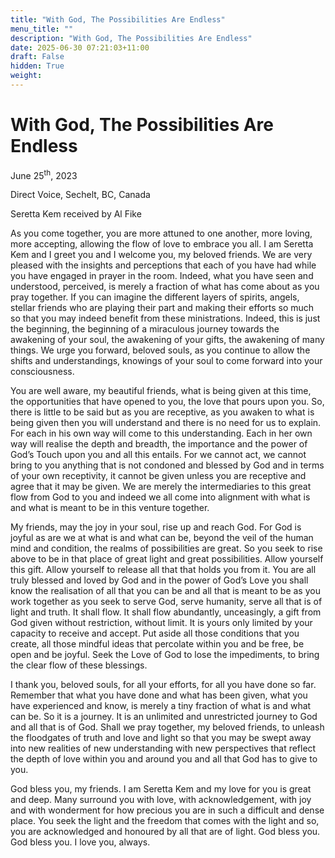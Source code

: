 ```yaml
---
title: "With God, The Possibilities Are Endless"
menu_title: ""
description: "With God, The Possibilities Are Endless"
date: 2025-06-30 07:21:03+11:00
draft: False
hidden: True
weight:
---
```

# With God, The Possibilities Are Endless

June 25<sup>th</sup>, 2023

Direct Voice, Sechelt, BC, Canada

Seretta Kem received by Al Fike

As you come together, you are more attuned to one another, more loving, more accepting, allowing the flow of love to embrace you all. I am Seretta Kem and I greet you and I welcome you, my beloved friends. We are very pleased with the insights and perceptions that each of you have had while you have engaged in prayer in the room. Indeed, what you have seen and understood, perceived, is merely a fraction of what has come about as you pray together. If you can imagine the different layers of spirits, angels, stellar friends who are playing their part and making their efforts so much so that you may indeed benefit from these ministrations. Indeed, this is just the beginning, the beginning of a miraculous journey towards the awakening of your soul, the awakening of your gifts, the awakening of many things. We urge you forward, beloved souls, as you continue to allow the shifts and understandings, knowings of your soul to come forward into your consciousness.

You are well aware, my beautiful friends, what is being given at this time, the opportunities that have opened to you, the love that pours upon you. So, there is little to be said but as you are receptive, as you awaken to what is being given then you will understand and there is no need for us to explain. For each in his own way will come to this understanding. Each in her own way will realise the depth and breadth, the importance and the power of God’s Touch upon you and all this entails. For we cannot act, we cannot bring to you anything that is not condoned and blessed by God and in terms of your own receptivity, it cannot be given unless you are receptive and agree that it may be given. We are merely the intermediaries to this great flow from God to you and indeed we all come into alignment with what is and what is meant to be in this venture together.

My friends, may the joy in your soul, rise up and reach God. For God is joyful as are we at what is and what can be, beyond the veil of the human mind and condition, the realms of possibilities are great. So you seek to rise above to be in that place of great light and great possibilities. Allow yourself this gift. Allow yourself to release all that that holds you from it. You are all truly blessed and loved by God and in the power of God’s Love you shall know the realisation of all that you can be and all that is meant to be as you work together as you seek to serve God, serve humanity, serve all that is of light and truth. It shall flow. It shall flow abundantly, unceasingly, a gift from God given without restriction, without limit. It is yours only limited by your capacity to receive and accept. Put aside all those conditions that you create, all those mindful ideas that percolate within you and be free, be open and be joyful. Seek the Love of God to lose the impediments, to bring the clear flow of these blessings.

I thank you, beloved souls, for all your efforts, for all you have done so far. Remember that what you have done and what has been given, what you have experienced and know, is merely a tiny fraction of what is and what can be. So it is a journey. It is an unlimited and unrestricted journey to God and all that is of God. Shall we pray together, my beloved friends, to unleash the floodgates of truth and love and light so that you may be swept away into new realities of new understanding with new perspectives that reflect the depth of love within you and around you and all that God has to give to you.

God bless you, my friends. I am Seretta Kem and my love for you is great and deep. Many surround you with love, with acknowledgement, with joy and with wonderment for how precious you are in such a difficult and dense place. You seek the light and the freedom that comes with the light and so, you are acknowledged and honoured by all that are of light. God bless you. God bless you. I love you, always.
